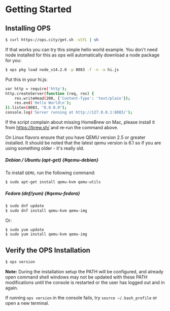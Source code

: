 Getting Started
===============

## Installing OPS
```sh
$ curl https://ops.city/get.sh -sSfL | sh
```

If that works you can try this simple hello world example. You don't
need node installed for this as ops will automatically download a node
package for you:

```sh
$ ops pkg load node_v14.2.0 -p 8083 -f -n -a hi.js
```

Put this in your hi.js:

```sh
var http = require('http');
http.createServer(function (req, res) {
    res.writeHead(200, {'Content-Type': 'text/plain'});
    res.end('Hello World\n');
}).listen(8083, "0.0.0.0");
console.log('Server running at http://127.0.0.1:8083/');
```

If the script complain about missing HomeBrew on Mac, please install it
from https://brew.sh/ and re-run the command above.

On Linux flavors ensure that you have QEMU version 2.5 or greater installed. It should be noted that the latest qemu version is 6.1 so if you are using something older - it's really old.

##### Debian / Ubuntu (apt-get) {#qemu-debian}
 To install `QEMU`, run the following command:

```sh
$ sudo apt-get install qemu-kvm qemu-utils
```

##### Fedora (dnf/yum) {#qemu-fedora}
```sh
$ sudo dnf update
$ sudo dnf install qemu-kvm qemu-img
```

Or:

```sh
$ sudo yum update
$ sudo yum install qemu-kvm qemu-img
```

## Verify the OPS Installation
```sh
$ ops version
```

**Note:** During the installation setup the PATH will be configured, and 
already open command shell windows may not be updated with these
PATH modifications until the console is restarted or the user has logged
out and in again.

If running `ops version` in the console fails, try `source ~/.bash_profile`
or open a new terminal.
